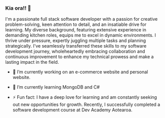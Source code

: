 ### Kia ora!! 👋

I'm a passionate full stack software developer with a passion for creative problem-solving, keen attention to detail, and an insatiable drive for learning. My diverse background, featuring extensive experience in demanding kitchen roles, equips me to excel in dynamic environments. I thrive under pressure, expertly juggling multiple tasks and planning strategically. I've seamlessly transferred these skills to my software development journey, wholeheartedly embracing collaboration and continuous improvement to enhance my technical prowess and make a lasting impact in the field.

- 🔭 I’m currently working on an e-commerce website and personal website.
  
- 🌱 I’m currently learning MongoDB and C#
- ⚡ Fun fact: I have a deep love for learning and am constantly seeking out new opportunities for growth. Recently, I successfully completed a software development course at Dev Academy Aotearoa.

